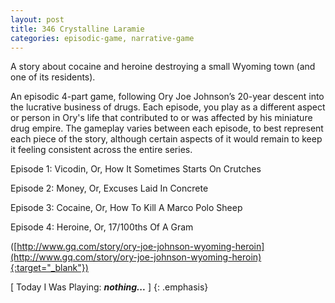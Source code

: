 ```yaml
---
layout: post
title: 346 Crystalline Laramie
categories: episodic-game, narrative-game
---
```

A story about cocaine and heroine destroying a small Wyoming town (and one of its residents).

An episodic 4-part game, following Ory Joe Johnson’s 20-year descent into the lucrative business of drugs.  Each episode, you play as a different aspect or person in Ory's life that contributed to or was affected by his miniature drug empire.  The gameplay varies between each episode, to best represent each piece of the story, although certain aspects of it would remain to keep it feeling consistent across the entire series.

Episode 1: Vicodin, Or, How It Sometimes Starts On Crutches

Episode 2: Money, Or, Excuses Laid In Concrete

Episode 3: Cocaine, Or, How To Kill A Marco Polo Sheep

Episode 4: Heroine, Or, 17/100ths Of A Gram

([http://www.gq.com/story/ory-joe-johnson-wyoming-heroin](http://www.gq.com/story/ory-joe-johnson-wyoming-heroin){:target="_blank"})

[ Today I Was Playing: ***nothing...*** ]
{: .emphasis}